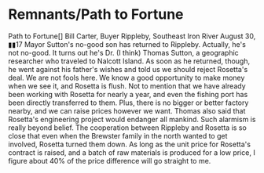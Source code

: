# Remnants/Path to Fortune

Path to Fortune[]
Bill Carter, Buyer
Rippleby, Southeast Iron River
August 30, ▮▮17
Mayor Sutton's no-good son has returned to Rippleby. Actually, he's not no-good. It turns out he's Dr. (I think) Thomas Sutton, a geographic researcher who traveled to Nalcott Island.
As soon as he returned, though, he went against his father's wishes and told us we should reject Rosetta's deal. We are not fools here. We know a good opportunity to make money when we see it, and Rosetta is flush. Not to mention that we have already been working with Rosetta for nearly a year, and even the fishing port has been directly transferred to them. Plus, there is no bigger or better factory nearby, and we can raise prices however we want.
Thomas also said that Rosetta's engineering project would endanger all mankind. Such alarmism is really beyond belief. The cooperation between Rippleby and Rosetta is so close that even when the Brewster family in the north wanted to get involved, Rosetta turned them down. As long as the unit price for Rosetta's contract is raised, and a batch of raw materials is produced for a low price, I figure about 40% of the price difference will go straight to me.
